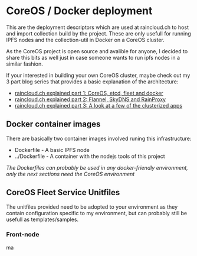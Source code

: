 # CoreOS / Docker deployment

This are the deployment descriptors which are used at raincloud.ch to host and import collection build by the project. These are only usefull for running IPFS nodes and the collection-util in Docker on a CoreOS cluster.

As the CoreOS project is open source and avalible for anyone, I decided to share this bits as well just in case someone wants to run ipfs nodes in a similar fashion.

If your interested in building your own CoreOS cluster, maybe check out my 3 part blog series that provides a basic explanation of the architecture: 

- [raincloud.ch explained part 1: CoreOS, etcd, fleet and docker](https://fluffypattern.ch/?p=783)
- [raincloud.ch explained part 2: Flannel, SkyDNS and RainProxy](https://fluffypattern.ch/?p=923)
- [raincloud.ch explained part 3: A look at a few of the clusterized apps](https://fluffypattern.ch/?p=1007)


## Docker container images

There are basically two container images involved runing this infrastructure:

 - Dockerfile - A basic IPFS node
 - ../Dockerfile - A container with the nodejs tools of this project 

*The Dockerfiles can probably be used in any docker-friendly environment, only the next sections need the CoreOS environment*

## CoreOS Fleet Service Unitfiles

The unitfiles provided need to be adopted to your environment as they contain configuration specific to my environment, but can probably still be usefull as templates/samples.

### Front-node

ma

